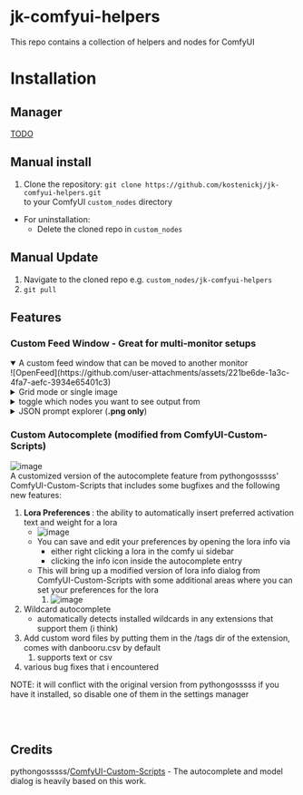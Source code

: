 # jk-comfyui-helpers
This repo contains a collection of helpers and nodes for ComfyUI

# Installation

## Manager

[TODO](https://github.com/ltdrdata/ComfyUI-Manager#how-to-register-your-custom-node-into-comfyui-manager)

## Manual install
1. Clone the repository:
`git clone https://github.com/kostenickj/jk-comfyui-helpers.git`  
to your ComfyUI `custom_nodes` directory

- For uninstallation:
  - Delete the cloned repo in `custom_nodes`

## Manual Update
1. Navigate to the cloned repo e.g. `custom_nodes/jk-comfyui-helpers`
2. `git pull`

## Features

### Custom Feed Window - Great for multi-monitor setups

   <details open> 
     <summary> A custom feed window that can be moved to another monitor</summary>
      ![OpenFeed](https://github.com/user-attachments/assets/221be6de-1a3c-4fa7-aefc-3934e65401c3)

   </details> 
   <details> 
      <summary>Grid mode or single image</summary>
      ![Modes](https://github.com/user-attachments/assets/ffc2330d-160f-4c49-8140-38325485ade3)

   </details>
   <details> 
      <summary>toggle which nodes you want to see output from</summary>
      ![VisibilityToggle](https://github.com/user-attachments/assets/81bbe16b-9e68-4a0a-83a4-97ea1de58a0a)

   </details>
     <details> 
      <summary>JSON prompt explorer (<b>.png only</b>)</summary>
      ![JsonExplorer](https://github.com/user-attachments/assets/bec84c45-9c12-4152-8e1a-64ababcd5e0e)

   </details>

### Custom Autocomplete (modified from ComfyUI-Custom-Scripts)
![image](https://github.com/pythongosssss/ComfyUI-Custom-Scripts/assets/125205205/b5971135-414f-4f4e-a6cf-2650dc01085f)  
A customized version of the autocomplete feature from pythongosssss' ComfyUI-Custom-Scripts that includes some bugfixes and the following new features:
1. <b> Lora Preferences </b>: the ability to automatically insert preferred activation text and weight for a lora
   - ![image](todo)
   - You can save and edit your preferences by opening the lora info via
     - either right clicking a lora in the comfy ui sidebar
     - clicking the info icon inside the autocomplete entry
   - This will bring up a modified version of lora info dialog from ComfyUI-Custom-Scripts with some additional areas where you can set your preferences for the lora
      1. ![image](https://raw.githubusercontent.com/kostenickj/comfyui-jk-easy-nodes/refs/heads/master/img/LoraPrefs.JPG)
2. Wildcard autocomplete
   - automatically detects installed wildcards in any extensions that support them (i think)
3. Add custom word files by putting them in the /tags dir of the extension, comes with danbooru.csv by default
   1. supports text or csv
4. various bug fixes that i encountered

NOTE: it will conflict with the original version from pythongosssss if you have it installed, so disable one of them in the settings manager

<br>
<br>

## Credits

pythongosssss/[ComfyUI-Custom-Scripts](https://github.com/comfyanonymous/ComfyUI) - The autocomplete and model dialog is heavily based on this work.
